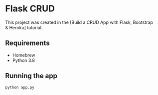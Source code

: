 # Flask CRUD

This project was created in the [Build a CRUD App with Flask, Bootstrap & Heroku] tutorial.

## Requirements

- Homebrew
- Python 3.8

## Running the app

```
python app.py
```